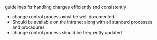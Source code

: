  guidelines for handling changes efficiently and consistently.
 - change control process must be well documented
 - Should be available on the Intranet along with all standard processes and procedures
 - change control process should be frequently updated
